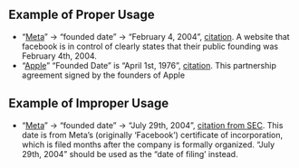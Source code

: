 ## Example of Proper Usage
* “[Meta](https://golden.com/wiki/Meta-99MBY33/structured_data)” -> “founded date” -> “February 4, 2004”, [citation](https://about.facebook.com/company-info/). A website that facebook is in control of clearly states that their public founding was February 4th, 2004.
* “[Apple](https://golden.com/wiki/Apple_(company)-5NB)” “Founded Date” is “April 1st, 1976”, [citation](https://web.archive.org/web/20190328214907/https://downloads.reactivemicro.com/Apple%20II%20Items/Documentation/Apple%20Info/Apple%20PartnerShip%20Agreement.pdf). This partnership agreement signed by the founders of Apple

## Example of Improper Usage
* “[Meta](https://golden.com/wiki/Meta-99MBY33/structured_data)” -> “founded date” -> “July 29th, 2004”, [citation from SEC](https://www.sec.gov/Archives/edgar/data/1326801/000119312512046715/d287954dex31.htm). This date is from Meta’s (originally ‘Facebook’) certificate of incorporation, which is filed months after the company is formally organized. “July 29th, 2004” should be used as the “date of filing’ instead.
